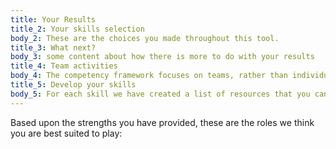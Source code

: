 ```yaml
---
title: Your Results
title_2: Your skills selection
body_2: These are the choices you made throughout this tool.
title_3: What next?
body_3: some content about how there is more to do with your results
title_4: Team activities
body_4: The competency framework focuses on teams, rather than individuals. Find out how to run an activity with your team to develop a picture of your skills as a whole.
title_5: Develop your skills
body_5: For each skill we have created a list of resources that you can use to help develop any of the skills whether you want to learn more and strengthen your weaker skills or further develop your strongest skills.
---
```


Based upon the strengths you have provided, these are the roles we think you are best suited to play: